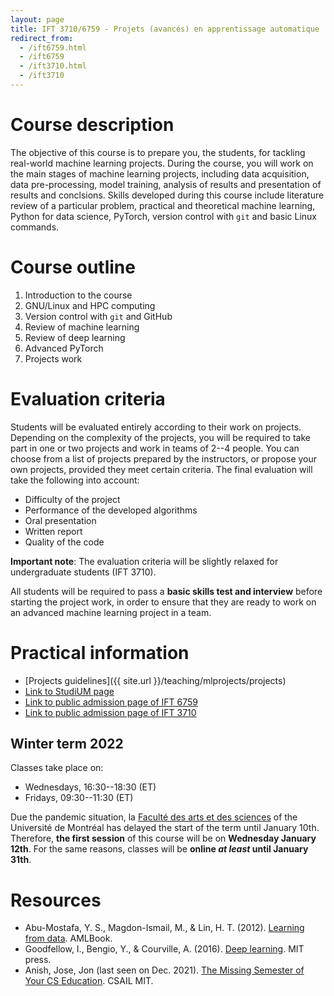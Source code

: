 ```yaml
---
layout: page
title: IFT 3710/6759 - Projets (avancés) en apprentissage automatique
redirect_from:
  - /ift6759.html
  - /ift6759
  - /ift3710.html
  - /ift3710
---
```


# Course description

The objective of this course is to prepare you, the students, for tackling real-world machine learning projects. During the course, you will work on the main stages of machine learning projects, including data acquisition, data pre-processing, model training, analysis of results and presentation of results and conclsions. Skills developed during this course include literature review of a particular problem, practical and theoretical machine learning, Python for data science, PyTorch, version control with `git` and basic Linux commands.

# Course outline

1. Introduction to the course
2. GNU/Linux and HPC computing
3. Version control with `git` and GitHub
4. Review of machine learning
5. Review of deep learning
6. Advanced PyTorch
7. Projects work

# Evaluation criteria

Students will be evaluated entirely according to their work on projects. Depending on the complexity of the projects, you will be required to take part in one or two projects and work in teams of 2--4 people. You can choose from a list of projects prepared by the instructors, or propose your own projects, provided they meet certain criteria. The final evaluation will take the following into account:

* Difficulty of the project
* Performance of the developed algorithms
* Oral presentation
* Written report
* Quality of the code

**Important note**: The evaluation criteria will be slightly relaxed for undergraduate students (IFT 3710).

All students will be required to pass a **basic skills test and interview** before starting the project work, in order to ensure that they are ready to work on an advanced machine learning project in a team.

# Practical information

* [Projects guidelines]({{ site.url }}/teaching/mlprojects/projects)
* [Link to StudiUM page](https://studium.umontreal.ca/course/view.php?id=219252)
* [Link to public admission page of IFT 6759](https://admission.umontreal.ca/cours-et-horaires/cours/ift-6759/)
* [Link to public admission page of IFT 3710](https://admission.umontreal.ca/cours-et-horaires/cours/ift-3710/)

## Winter term 2022

Classes take place on:

* Wednesdays, 16:30--18:30 (ET)
* Fridays, 09:30--11:30 (ET)

Due the pandemic situation, la [Faculté des arts et des sciences](https://fas.umontreal.ca/accueil/) of the Université de Montréal has delayed the start of the term until January 10th. Therefore, **the first session** of this course will be on **Wednesday January 12th**. For the same reasons, classes will be **online _at least_ until January 31th**.

# Resources

* Abu-Mostafa, Y. S., Magdon-Ismail, M., & Lin, H. T. (2012). [Learning from data](https://work.caltech.edu/textbook.html). AMLBook.
* Goodfellow, I., Bengio, Y., & Courville, A. (2016). [Deep learning](https://www.deeplearningbook.org/). MIT press.
* Anish, Jose, Jon (last seen on Dec. 2021). [The Missing Semester of Your CS Education](https://missing.csail.mit.edu/). CSAIL MIT.

